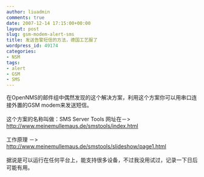 ```yaml
---
author: liuadmin
comments: true
date: 2007-12-14 17:15:00+00:00
layout: post
slug: gsm-modem-alert-sms
title: 发送告警短信的方法，德国工艺服了
wordpress_id: 49174
categories:
- NSM
tags:
- alert
- GSM
- SMS
---
```


在OpenNMS的邮件组中偶然发现的这个解决方案，利用这个方案你可以用串口连接外置的GSM modem来发送短信。<br /><br />这个方案的名称叫做：SMS Server Tools 网址在－> http://www.meinemullemaus.de/smstools/index.html<br /><br />工作原理 －> http://www.meinemullemaus.de/smstools/slideshow/page1.html<br /><br />据说是可以运行在任何平台上，能支持很多设备，不过我没用试过，记录一下日后可能有用。
